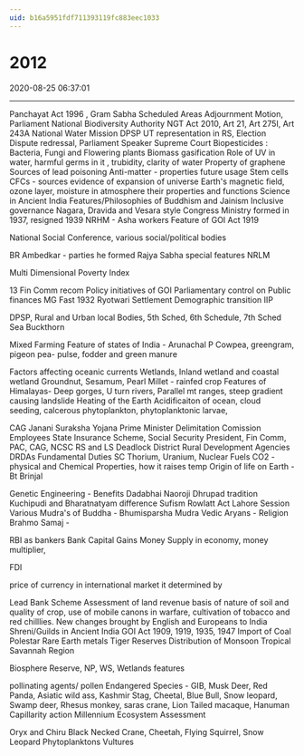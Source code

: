 ```yaml
---
uid: b16a5951fdf711393119fc883eec1033
---
```


# 2012
2020-08-25 06:37:01
            
---


Panchayat Act 1996 , Gram Sabha Scheduled Areas
Adjournment Motion, Parliament
National Biodiversity Authority
NGT Act 2010, Art 21, Art 275I, Art 243A
National Water Mission
DPSP
UT representation in RS, Election Dispute redressal, Parliament
Speaker
Supreme Court
Biopesticides : Bacteria, Fungi and Flowering plants
Biomass gasification
Role of UV in water, harmful germs in it , trubidity, clarity of water
Property of graphene
Sources of lead poisoning
Anti-matter - properties future usage
Stem cells
CFCs - sources
evidence of expansion of universe
Earth's magnetic field, ozone layer, moisture in atmosphere their properties and functions
Science in Ancient India
Features/Philosophies of Buddhism and Jainism
Inclusive governance
Nagara, Dravida and Vesara style
Congress Ministry formed in 1937, resigned 1939
NRHM - Asha workers
Feature of GOI Act 1919

National Social Conference, various social/political bodies

BR Ambedkar - parties he formed
Rajya Sabha special features
NRLM

Multi Dimensional Poverty Index

13 Fin Comm recom
Policy initiatives of GOI
Parliamentary control on Public finances
MG Fast 1932
Ryotwari Settlement
Demographic transition
IIP

DPSP, Rural and Urban local Bodies, 5th Sched, 6th Schedule, 7th Sched
Sea Buckthorn

Mixed Farming
Feature of states of India - Arunachal P
Cowpea, greengram, pigeon pea- pulse, fodder and green manure

Factors affecting oceanic currents
Wetlands, Inland wetland and coastal wetland
Groundnut, Sesamum, Pearl Millet - rainfed crop
Features of Himalayas- Deep gorges, U turn rivers, Parallel mt ranges, steep gradient causing landslide
Heating of the Earth
Acidificaiton of ocean, cloud seeding, calcerous phytoplankton, phytoplanktonic larvae,

CAG
Janani Suraksha Yojana
Prime Minister
Delimitation Comission
Employees State Insurance Scheme, Social Security
President, Fin Comm, PAC, CAG, NCSC
RS and LS Deadlock
District Rural Development Agencies DRDAs
Fundamental Duties
SC
Thorium, Uranium, Nuclear Fuels
CO2 - physical and Chemical Properties, how it raises temp
Origin of life on Earth -
Bt Brinjal

Genetic Engineering - Benefits
Dadabhai Naoroji
Dhrupad tradition
Kuchipudi and Bharatnatyam difference
Sufism
Rowlatt Act
Lahore Session
Various Mudra's of Buddha - Bhumisparsha Mudra
Vedic Aryans - Religion
Brahmo Samaj -

RBI as bankers Bank
Capital Gains
Money Supply in economy, money multiplier,

FDI

price of currency in international market it determined by

Lead Bank Scheme
Assessment of land revenue basis of nature of soil and quality of crop, use of mobile canons in warfare, cultivation of tobacco and red chilllies. New changes brought by English and Europeans to India
Shreni/Guilds in Ancient India
GOI Act 1909, 1919, 1935, 1947
Import of Coal
Polestar
Rare Earth metals
Tiger Reserves
Distribution of Monsoon
Tropical Savannah Region

Biosphere Reserve, NP, WS, Wetlands features

pollinating agents/ pollen
Endangered Species - GIB, Musk Deer, Red Panda, Asiatic wild ass, Kashmir Stag, Cheetal, Blue Bull, Snow leopard, Swamp deer, Rhesus monkey, saras crane, Lion Tailed macaque, Hanuman
Capillarity action
Millennium Ecosystem Assessment

Oryx and Chiru
Black Necked Crane, Cheetah, Flying Squirrel, Snow Leopard
Phytoplanktons
Vultures












